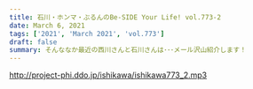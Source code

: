 ```yaml
---
title: 石川・ホンマ・ぶるんのBe-SIDE Your Life! vol.773-2
date: March 6, 2021
tags: ['2021', 'March 2021', 'vol.773']
draft: false
summary: そんななか最近の西川さんと石川さんは･･･メール沢山紹介します！
---
```


http://project-phi.ddo.jp/ishikawa/ishikawa773_2.mp3